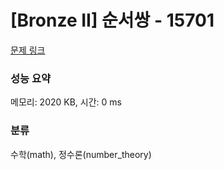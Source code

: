 # [Bronze II] 순서쌍 - 15701 

[문제 링크](https://www.acmicpc.net/problem/15701) 

### 성능 요약

메모리: 2020 KB, 시간: 0 ms

### 분류

수학(math), 정수론(number_theory)

